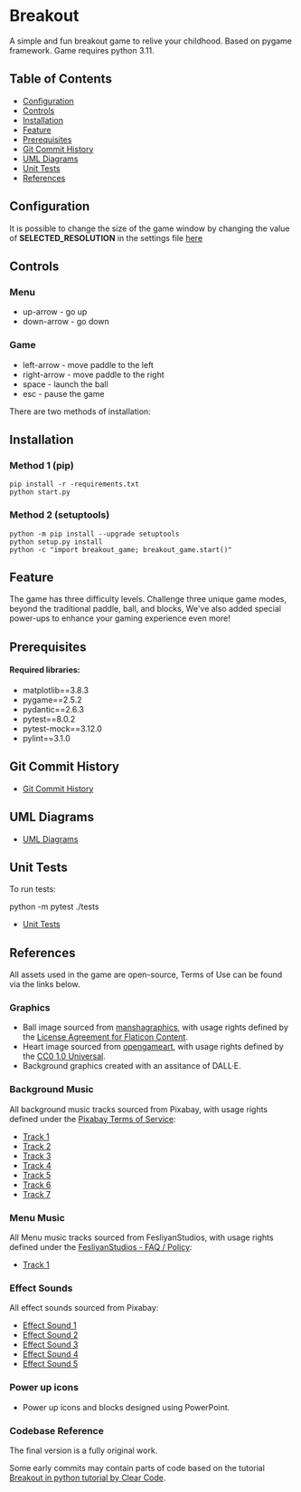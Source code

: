 
# Breakout

A simple and fun breakout game to relive your childhood. Based on pygame framework.
Game requires python 3.11.

## Table of Contents

- [Configuration](https://github.com/rkvcode/breakout#Configuration)
- [Controls](https://github.com/rkvcode/breakout#Controls)
- [Installation](https://github.com/rkvcode/breakout#Installation)
- [Feature](https://github.com/rkvcode/breakout#Feature)
- [Prerequisites](https://github.com/rkvcode/breakout#Prerequisites)
- [Git Commit History](https://github.com/rkvcode/breakout#Git-Commit-History)
- [UML Diagrams](https://github.com/rkvcode/breakout#UML-Diagrams)
- [Unit Tests](https://github.com/rkvcode/breakout#Unit-Tests)
- [References](https://github.com/rkvcode/breakout#References)

## Configuration
It is possible to change the size of the game window by changing the value of **SELECTED_RESOLUTION**
in the settings file
[here](https://github.com/rkvcode/breakout/blob/main/breakout_game/config/settings.py)

## Controls
### Menu
- up-arrow - go up
- down-arrow - go down

### Game
- left-arrow - move paddle to the left
- right-arrow - move paddle to the right
- space - launch the ball
- esc - pause the game

There are two methods of installation:

## Installation
### Method 1 (pip)
    pip install -r -requirements.txt
    python start.py
### Method 2 (setuptools)
    python -m pip install --upgrade setuptools
    python setup.py install
    python -c "import breakout_game; breakout_game.start()"

## Feature

The game has three difficulty levels.
Challenge three unique game modes, beyond the traditional paddle, ball, and blocks, 
We've also added special power-ups to enhance your gaming experience even more!

## Prerequisites

#### Required libraries:

- matplotlib==3.8.3
- pygame==2.5.2
- pydantic==2.6.3
- pytest==8.0.2
- pytest-mock==3.12.0
- pylint==3.1.0

## Git Commit History
- [Git Commit History](https://github.com/rkvcode/breakout/commits)

## UML Diagrams
- [UML Diagrams](https://github.com/rkvcode/breakout/tree/master/UML)

## Unit Tests
To run tests: 

python -m pytest ./tests

- [Unit Tests](https://github.com/rkvcode/breakout/tree/main/tests)

## References

All assets used in the game are open-source, Terms of Use can be found via the links below.

### Graphics
- Ball image sourced from [manshagraphics](https://reurl.cc/A4o88e), with usage rights defined by the [License Agreement for Flaticon Content](https://reurl.cc/eL189L).
- Heart image sourced from [opengameart](https://reurl.cc/097OMk), with usage rights defined by the [CC0 1.0 Universal](https://reurl.cc/N4V6mm).
- Background graphics created with an assitance of DALL·E.
 
### Background Music
All background music tracks sourced from Pixabay, with usage rights defined under the [Pixabay Terms of Service](https://reurl.cc/v0V1Yl):
- [Track 1](https://reurl.cc/mr8j9j)
- [Track 2](https://reurl.cc/aLOjvY)
- [Track 3](https://reurl.cc/lgmjd6)
- [Track 4](https://reurl.cc/77Gvo1)
- [Track 5](https://reurl.cc/yYdjgq)
- [Track 6](https://reurl.cc/v0Yj1l)
- [Track 7](https://reurl.cc/YVgr6L)
 
### Menu Music
All Menu music tracks sourced from FesliyanStudios, with usage rights defined under the [FesliyanStudios - FAQ / Policy](https://reurl.cc/RWx1qZ):
- [Track 1](https://reurl.cc/aL2vdl)
 
### Effect Sounds
All effect sounds sourced from Pixabay:
- [Effect Sound 1](https://reurl.cc/N4vm6n)
- [Effect Sound 2](https://reurl.cc/nraj02)
- [Effect Sound 3](https://reurl.cc/zl3jzk)
- [Effect Sound 4](https://reurl.cc/xL5j0b)
- [Effect Sound 5](https://reurl.cc/mrE9yW)
 
### Power up icons
- Power up icons and blocks designed using PowerPoint.
 
### Codebase Reference
The final version is a fully original work.

Some early commits may contain parts of code based on the tutorial [Breakout in python tutorial by Clear Code](https://reurl.cc/YVy1Va).
